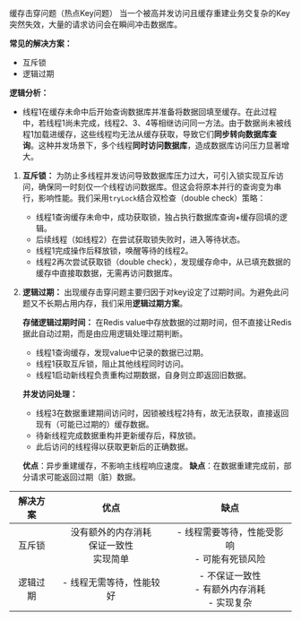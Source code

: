 缓存击穿问题（热点Key问题）
当一个被高并发访问且缓存重建业务交复杂的Key突然失效，大量的请求访问会在瞬间冲击数据库。

**常见的解决方案：**
- 互斥锁
- 逻辑过期

**逻辑分析：** 
- 线程1在缓存未命中后开始查询数据库并准备将数据回填至缓存。在此过程中，若线程1尚未完成，线程2、3、4等相继访问同一方法。由于数据尚未被线程1加载进缓存，这些线程均无法从缓存获取，导致它们**同步转向数据库查询**。这种并发场景下，多个线程**同时访问数据库**，造成数据库访问压力显著增大。

1. **互斥锁：**
	为防止多线程并发访问导致数据库压力过大，可引入锁实现互斥访问，确保同一时刻仅一个线程访问数据库。但这会将原本并行的查询变为串行，影响性能。我们采用`tryLock`结合双检查（double check）策略：

	- 线程1查询缓存未命中，成功获取锁，独占执行数据库查询+缓存回填的逻辑。
	- 后续线程（如线程2）在尝试获取锁失败时，进入等待状态。
	-  线程1完成操作后释放锁，唤醒等待的线程2。
	-  线程2再次尝试获取锁（double check），发现缓存命中，从已填充数据的缓存中直接取数据，无需再访问数据库。

2. **逻辑过期：**
	出现缓存击穿问题主要归因于对key设定了过期时间。为避免此问题又不长期占用内存，我们采用**逻辑过期方案**。

	**存储逻辑过期时间：** 在Redis value中存放数据的过期时间，但不直接让Redis据此自动过期，而是由应用逻辑处理过期判断。
    - 线程1查询缓存，发现value中记录的数据已过期。
    - 线程1获取互斥锁，阻止其他线程同时访问。
    - 线程1启动新线程负责重构过期数据，自身则立即返回旧数据。

	**并发访问处理：** 
    - 线程3在数据重建期间访问时，因锁被线程2持有，故无法获取，直接返回现有（可能已过期的）缓存数据。
    - 待新线程完成数据重构并更新缓存后，释放锁。
    - 此后访问的线程得以获取更新后的正确数据。

	**优点**：异步重建缓存，不影响主线程响应速度。
	**缺点**：在数据重建完成前，部分请求可能返回过期（脏）数据。

| 解决方案 |             优点             | 缺点                              |
| :--: | :------------------------: | :-----------------------------: |
| 互斥锁  | 没有额外的内存消耗<br>保证一致性<br>实现简单 | - 线程需要等待，性能受影响<br>- 可能有死锁风险     |
| 逻辑过期 |       - 线程无需等待，性能较好        | - 不保证一致性<br>- 有额外内存消耗<br>- 实现复杂 |

